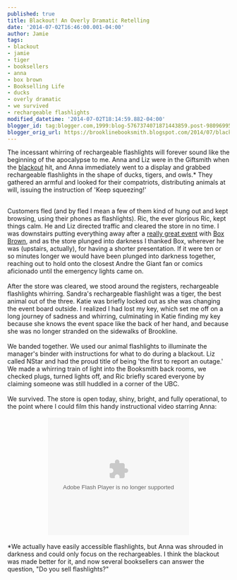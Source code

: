 ```yaml
---
published: true
title: Blackout! An Overly Dramatic Retelling
date: '2014-07-02T16:46:00.001-04:00'
author: Jamie
tags:
- blackout
- jamie
- tiger
- booksellers
- anna
- box brown
- Bookselling Life
- ducks
- overly dramatic
- we survived
- rechargeable flashlights
modified_datetime: '2014-07-02T18:14:59.882-04:00'
blogger_id: tag:blogger.com,1999:blog-5767374071871443859.post-9809699545785076
blogger_orig_url: https://brooklinebooksmith.blogspot.com/2014/07/blackout-overly-dramatic-retelling.html
---
```


The incessant whirring of rechargeable flashlights will forever sound like the beginning of the apocalypse to me. Anna and Liz were in the Giftsmith when the <a href="https://twitter.com/scotteisenphoto/status/484149575696265217" target="_blank">blackout</a> hit, and Anna immediately went to a display and grabbed rechargeable flashlights in the shape of ducks, tigers, and owls.* They gathered an armful and looked for their compatriots, distributing animals at will, issuing the instruction of 'Keep squeezing!'<br /><div><br /></div><div>Customers fled (and by fled I mean a few of them kind of hung out and kept browsing, using their phones as flashlights). Ric, the ever glorious Ric, kept things calm. He and Liz directed traffic and cleared the store in no time. I was downstairs putting everything away after a <a href="https://wgbhnews.org/post/box-brown-one-mans-wrestling-downfall" target="_blank">really great event</a> with <a href="https://boxbrown.com/" target="_blank">Box Brown</a>, and as the store plunged into darkness I thanked Box, wherever he was (upstairs, actually), for having a shorter presentation. If it were ten or so minutes longer we would have been plunged into darkness together, reaching out to hold onto the closest Andre the Giant fan or comics aficionado until the emergency lights came on.</div><div><br /></div><div>After the store was cleared, we stood around the registers, rechargeable flashlights whirring. Sandra's rechargeable flashlight was a tiger, the best animal out of the three. Katie was briefly locked out as she was changing the event board outside. I realized I had lost my key, which set me off on a long journey of sadness and whirring, culminating in Katie finding my key because she knows the event space like the back of her hand, and because she was no longer stranded on the sidewalks of Brookline.</div><div><br /></div><div>We banded together. We used our animal flashlights to illuminate the manager's binder with instructions for what to do during a blackout. Liz called NStar and had the proud title of being 'the first to report an outage.' We made a whirring train of light into the Booksmith back rooms, we checked plugs, turned lights off, and Ric briefly scared everyone by claiming someone was still huddled in a corner of the UBC.&nbsp;</div><div><br /></div><div>We survived. The store is open today, shiny, bright, and fully operational, to the point where I could film this handy instructional video starring Anna:</div><div><br /></div><div class="separator" style="clear: both; text-align: center;"><object width="320" height="266" class="BLOG_video_class" id="BLOG_video-67b64a39e1e9236c" classid="clsid:D27CDB6E-AE6D-11cf-96B8-444553540000" codebase="https://download.macromedia.com/pub/shockwave/cabs/flash/swflash.cab#version=6,0,40,0"><param name="movie" value="//www.youtube.com/get_player"><param name="bgcolor" value="#FFFFFF"><param name="allowfullscreen" value="true"><param name="flashvars" value="flvurl=https://redirector.googlevideo.com/videoplayback?id%3D67b64a39e1e9236c%26itag%3D5%26source%3Dblogger%26app%3Dblogger%26cmo%3Dsensitive_content%253Dyes%26ip%3D0.0.0.0%26ipbits%3D0%26expire%3D1451299849%26sparams%3Did,itag,source,ip,ipbits,expire%26signature%3D7F3DFB14A6204705688E928F36B0279E5B00BBAF.A8406CBAEC5CE119742B22CF541E64336D1218FA%26key%3Dck2&amp;iurl=https://video.google.com/ThumbnailServer2?app%3Dblogger%26contentid%3D67b64a39e1e9236c%26offsetms%3D5000%26itag%3Dw160%26sigh%3DPNWRvvTnvgGIo23NbyQQLMAh0BE&amp;autoplay=0&amp;ps=blogger"><embed src="//www.youtube.com/get_player" type="application/x-shockwave-flash" width="320" height="266" bgcolor="#FFFFFF" flashvars="flvurl=https://redirector.googlevideo.com/videoplayback?id%3D67b64a39e1e9236c%26itag%3D5%26source%3Dblogger%26app%3Dblogger%26cmo%3Dsensitive_content%253Dyes%26ip%3D0.0.0.0%26ipbits%3D0%26expire%3D1451299849%26sparams%3Did,itag,source,ip,ipbits,expire%26signature%3D7F3DFB14A6204705688E928F36B0279E5B00BBAF.A8406CBAEC5CE119742B22CF541E64336D1218FA%26key%3Dck2&iurl=https://video.google.com/ThumbnailServer2?app%3Dblogger%26contentid%3D67b64a39e1e9236c%26offsetms%3D5000%26itag%3Dw160%26sigh%3DPNWRvvTnvgGIo23NbyQQLMAh0BE&autoplay=0&ps=blogger" allowFullScreen="true" /></object></div><div><br /></div><div>*We actually have easily accessible flashlights, but Anna was shrouded in darkness and could only focus on the rechargeables. I think the blackout was made better for it, and now several booksellers can answer the question, "Do you sell flashlights?"&nbsp;</div><div><br /></div><div><br /></div>